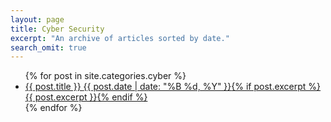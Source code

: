 ```yaml
---
layout: page
title: Cyber Security
excerpt: "An archive of articles sorted by date."
search_omit: true
---
```


<ul class="post-list">
{% for post in site.categories.cyber %} 
  <li><article><a href="{{ site.url }}{{ post.url }}">{{ post.title }} <span class="entry-date"><time datetime="{{ post.date | date_to_xmlschema }}">{{ post.date | date: "%B %d, %Y" }}</time></span>{% if post.excerpt %} <span class="excerpt">{{ post.excerpt }}</span>{% endif %}</a></article></li>
{% endfor %}
</ul>
